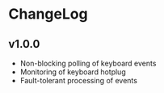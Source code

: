 ChangeLog
=========

## v1.0.0

 - Non-blocking polling of keyboard events
 - Monitoring of keyboard hotplug
 - Fault-tolerant processing of events
